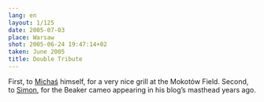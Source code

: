 ```yaml
---
lang: en
layout: 1/125
date: 2005-07-03
place: Warsaw
shot: 2005-06-24 19:47:14+02
taken: June 2005
title: Double Tribute
---
```


First, to [Michaś](http://ecoutopia.org/) himself, for a very nice grill at the Mokotów Field. Second, to [Simon](http://simon.incutio.com/), for the Beaker cameo appearing in his blog’s masthead years ago.
